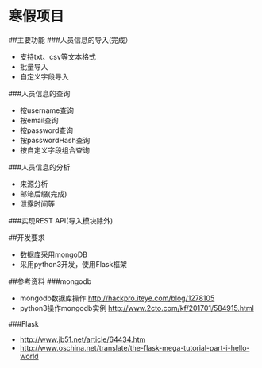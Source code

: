 ﻿# 寒假项目
##主要功能
###人员信息的导入(完成）
- 支持txt、csv等文本格式
- 批量导入
- 自定义字段导入

###人员信息的查询
- 按username查询
- 按email查询
- 按password查询
- 按passwordHash查询
- 按自定义字段组合查询

###人员信息的分析
- 来源分析
- 邮箱后缀(完成)
- 泄露时间等

###实现REST API(导入模块除外)

##开发要求
- 数据库采用mongoDB
- 采用python3开发，使用Flask框架

##参考资料
###mongodb
- mongodb数据库操作 http://hackpro.iteye.com/blog/1278105
- python3操作mongodb实例 http://www.2cto.com/kf/201701/584915.html

###Flask
- http://www.jb51.net/article/64434.htm
- http://www.oschina.net/translate/the-flask-mega-tutorial-part-i-hello-world
